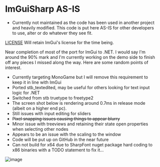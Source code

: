 # ImGuiSharp AS-IS

- Currently not maintained as the code has been used in another project and heavily modified. This code is put here AS-IS for other developers to use, alter or do whatever they see fit.

[LICENSE](https://github.com/ocornut/imgui/blob/master/LICENSE) Will retain ImGui's license for the time being.

Near completion of most of the port for ImGui to .NET. I would say I'm around the 90% mark and I'm currently working on the demo side to finish off any pieces I missed along the way. Here are some random points of interest.
- Currently targeting MonoGame but I will remove this requirement to keep it in line with ImGui
- Ported stb_textedited, may be useful for others looking for text input logic for .NET
- Switched from stb truetype to freetype2
- The screen shot below is rendering around 0.7ms in release mode (albeit on a higher end pc).
- Still issues with input editing for sliders
- ~~Pixel snapping issues causing things to appear blurry~~
- Minor issue with treeviews and retaining their state open properties when selecting other nodes
- Appears to be an issue with the scaling to the window
- Code will be put up on GitHub in the near future
- Can not build for x64 due to SharpFont nuget package hard coding to x86 binaries with a TODO statement to fix it...

![image](https://cloud.githubusercontent.com/assets/6292318/14368012/1b62d372-fce9-11e5-9801-6e54d326f2c1.png)
